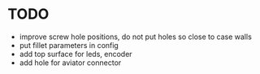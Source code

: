 # TODO 

- improve screw hole positions, do not put holes so close to case walls
- put fillet parameters in config 
- add top surface for leds, encoder 
- add hole for aviator connector